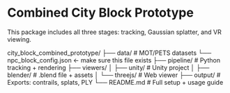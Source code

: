 # Combined City Block Prototype
This package includes all three stages: tracking, Gaussian splatter, and VR viewing.


>
city_block_combined_prototype/
├── data/                  # MOT/PETS datasets
    └── npc_block_config.json   ← make sure this file exists
├── pipeline/              # Python tracking + rendering
├── viewers/
│   ├── unity/             # Unity project
│   ├── blender/           # .blend file + assets
│   └── threejs/           # Web viewer
├── output/                # Exports: contrails, splats, PLY
└── README.md              # Full setup + usage guide
>
